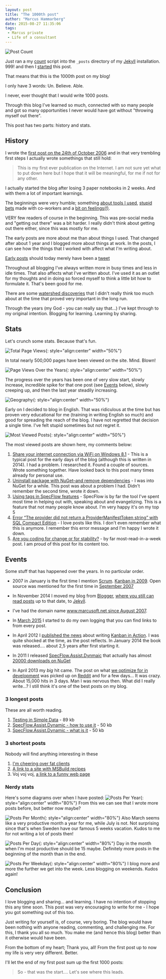 ```yaml
---
layout: post
title: "The 1000th post"
author: "Marcus Hammarberg"
date: 2015-08-27 11:35:06
tags:
 - Marcus private
 - Life of a consultant
---
```


![Post Count](/img/postcount.png)

Just ran a my [count](/2015/06/make-a-command-to-count-my-files.html) script into the `_posts` directory of my [Jekyll](http://jekyllrb.com/) installation. 999! and then I [started](/2014/12/my-post-scaffolder-for-jekyll.html) this post.

That means that this is the 1000th post on my blog!

I only have 3 words: Un. Believe. Able.

I never, ever thought that I would write 1000 posts.

Through this blog I've learned so much, connected with so many people and got so many opportunities I never would have got without "throwing myself out there".

This post has two parts: history and stats.

<!-- excerpt-end -->

## History

I wrote the [first post on the 24th of October 2006](/2006/10/marcus-on-net.html) and in that very trembling first steps I actually wrote somethings that still hold:

> This is my first ever publication on the Internet.
> I am not sure yet what to put down here but I hope that it will be meaningful, for me if not for any other.

I actually started the blog after losing 3 paper notebooks in 2 weeks. And with them a lot of important learnings.

The beginnings were very humble; something [about tools I used](/2006/10/get-more-use-from-ncover.html), [stupid bets](/2006/10/eating-my-mobile-and-nanbread.html) made with co-workers and a [bit on feelings(!)](/2006/10/applause.html).

VERY few readers of course in the beginning. This was pre-social media and "getting out there" was a bit harder. I really didn't think about getting out there either, since this was mostly for me.

The early posts are more about me than about things I used. That changed after about 1 year and I blogged more about things at work. In the posts, I can see how the things that I worked with affect what I'm writing about.

[Early posts](/2007/05/big-ad.html) should today merely have been a [tweet](http://twitter.com/marcusoftnet)

Throughout all blogging I've always written more in busy times and less in idle times. That also affects what I've written about. I've used it as an outlet for my thoughts and in doing so forced myself to think a little bit how to formulate it. That's been good for me.

There are some [watershed discoveries](/2007/04/tdd-how-is-it-done.html) that I didn't really think too much about at the time that proved very important in the long run.

Through the years (my God - you can really say that...) I've kept through to my original intention. Blogging for learning. Learning by sharing.

## Stats

Let's crunch some stats. Because that's fun.

![Total Page Views](/img/pageviewstotal.png){: style="align:center" width="50%"}

In total nearly 500,000 pages have been viewed on the site. Mind. Blown!

![Page Views Over the Years](/img/pageviewsOverTheYears.png){: style="align:center" width="50%"}

The progress over the years has been one of very slow start, slowly increase, incredible spike for that one post (see [Events](#events) below), slowly creeping up, and then the last year steadily increasing.

![Geography](/img/geography.png){: style="align:center" width="50%"}

Early on I decided to blog in English. That was ridiculous at the time but has proven very educational for me (training in writing English so much) and good for spreading the reach of the blog. I have not regretted that decision a single time. I've felt stupid sometimes but not regret it.

![Most Viewed Posts](/img/mostViewedPosts.png){: style="align:center" width="50%"}

The most viewed posts are shown here, my comments below:

1. [Share your internet connection via WiFi on Windows 8.1](/2014/01/share-your-internet-connection-via-wifi.html) - This is a typical post for the early days of the blog (although this is written in 2014). I had a problem. I researched it. Found a couple of sources. Wrote something together. Have looked back to this post many times already for personal use.
1. [Uninstall package with NuGet–and remove dependencies](/2014/01/share-your-internet-connection-via-wifi.html) - I was into NuGet for a while. This post was about a problem I had. Didn't remember the second time, wrote it down.
1. [Using tags in SpecFlow features](/2010/12/using-tags-in-specflow-features.html) - SpecFlow is by far the tool I've spent most time in helping out with, speaking about and evangelizing. This is a feature that not many people know about. I'm very happy it's on my top 5
1. [Error “The provider did not return a ProviderManifestToken string” with SQL Compact Edition](/2011/02/error-provider-did-not-return.html) - I love posts like this. I don't even remember what this is anymore. I remember this error message and I'm happy I wrote it down.
1. [Are you coding for change or for stability?](/2013/04/WhatDoYouOptimizeFor.html) - by far most-read-in-a-week post. I am proud of this post for its content too.

## Events

Some stuff that has happened over the years. In no particular order.

- 2007 in January is the first time I mention [Scrum](/2007/01/scrum-my-first-encounter.html). [Kanban in 2009](/2009/09/kanban-great-agile-tool.html). Open source was mentioned for the first time in [September 2007](/2007/09/tfs-build-watcher-finally.html)

- In November 2014 I moved my blog from [Blogger](http://www.blogger.com), [where you still can read posts](https://www.marcusoft.net/) up to that date, to [Jekyll](/2014/12/my-post-scaffolder-for-jekyll.html).

- I've had the domain name [www.marcusoft.net since August 2007](/2007/08/new-url-httpwwwmarcusoftnet.html).

- In [March 2015](/2015/03/why-i-built-page-logger-apparently.html) I started to do my own logging that you can find links to from every post.

- In April 2012 I [published the news](/2012/04/im-writing-book-on-kanban.html) about writing [Kanban in Action](http://bit.ly/theKanbanBook). I was quite shocked at the time, as the post reflects. In January 2014 the book was released.... about 2,5 years after first starting it.

- In 2011 I released [SpecFlow.Assist.Dynmaic](https://www.marcusoft.net/SpecFlow.Assist.Dynamic/) that actually has almost [20000 downloads on NuGet](https://www.nuget.org/packages/SpecFlow.Assist.Dynamic)

- In April 2013 my *big* hit came. The post on what [we optimize for in development](/2013/04/WhatDoYouOptimizeFor.html) was picked up on [Reddit](http://www.reddit.com) and for a few days... It was crazy. About 15,000 hits in 3 days. Man I was nervous then. What did I really write...?
  I still think it's one of the best posts on my blog.

### 3 longest posts

These are all worth reading.

1. [Testing in Simple Data](/2011/10/simpledatathe-testing-story.html) - 89 kb
1. [SpecFlow.Assist.Dynamic - how to use it](/2011/11/specflowassistdynamichow-to-use-it.html) - 50 kb
1. [SpecFlow.Assist.Dynamic - what is it](/2011/10/specflowassistdynamicwhat-is-it.html) - 50 kb

### 3 shortest posts

Nobody will find anything interesting in these

1. [I'm cheering over fat clients](/2006/11/outlook.html)
1. [A link to a site with MSBuild recipes](/2008/11/great-site-for-msbuild-recipes.html)
1. Voj voj voj, [a link to a funny web page](/2008/03/keep-you-eyes-open.html)

### Nerdy stats

Here's some diagrams over when I have posted:
![Posts Per Year](/img/postsPerYear.png){: style="align:center" width="80%"}
From this we can see that I wrote more posts before, but better now maybe?

![Posts Per Month](/img/postsPerMonth.png){: style="align:center" width="80%"}
Also March seems like a very productive month a year for me, while July is not. Not surprising since that's when Sweden have our famous 5 weeks vacation. Kudos to me for not writing a lot of posts then!

![Posts Per Day](/img/postsPerDay.png){: style="align:center" width="80%"}
Day in the month when I'm most productive should be 15 maybe. Definitely more posts in the beginning of the month than in the end.

![Posts Per Weekday](/img/postsPerWeekDay.png){: style="align:center" width="80%"}
I blog more and more the further we get into the week. Less blogging on weekends. Kudos again!

## Conclusion

I love blogging and sharing... and learning. I have no intention of stopping this any time soon. This post was very encouraging to write for me - I hope you got something out of this too.

Just writing for yourself is, of course, very boring. The blog would have been nothing with anyone reading, commenting, and challenging me. For this, I thank you all so much. You make me (and hence this blog) better than it otherwise would have been.

From the bottom of my heart; Thank you, all! From the first post up to now my life is very very different. Better.

I'll let the end of my first post sum up the first 1000 posts:

> So - that was the start.... Let's see where this leads.
